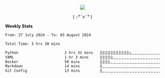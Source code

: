 <p align="center">
<img src= "https://github.com/web-Nuo/web-Nuo/blob/master/assets/88x31button2_magnified.gif?raw=true"/>
</p>
<p align="center">( ::°¨v¨° )</p>

**Weekly Stats**

<!--START_SECTION:waka-->

```txt
From: 27 July 2024 - To: 03 August 2024

Total Time: 5 hrs 30 mins

Python                     2 hrs 31 mins   ⣿⣿⣿⣿⣿⣿⣿⣿⣿⣿⣿⣦⣀⣀⣀⣀⣀⣀⣀⣀⣀⣀⣀⣀⣀   45.92 %
YAML                       1 hr 3 mins     ⣿⣿⣿⣿⣷⣀⣀⣀⣀⣀⣀⣀⣀⣀⣀⣀⣀⣀⣀⣀⣀⣀⣀⣀⣀   19.35 %
Docker                     50 mins         ⣿⣿⣿⣷⣀⣀⣀⣀⣀⣀⣀⣀⣀⣀⣀⣀⣀⣀⣀⣀⣀⣀⣀⣀⣀   15.16 %
Markdown                   14 mins         ⣿⣀⣀⣀⣀⣀⣀⣀⣀⣀⣀⣀⣀⣀⣀⣀⣀⣀⣀⣀⣀⣀⣀⣀⣀   04.26 %
Git Config                 13 mins         ⣿⣀⣀⣀⣀⣀⣀⣀⣀⣀⣀⣀⣀⣀⣀⣀⣀⣀⣀⣀⣀⣀⣀⣀⣀   04.17 %
```

<!--END_SECTION:waka-->
